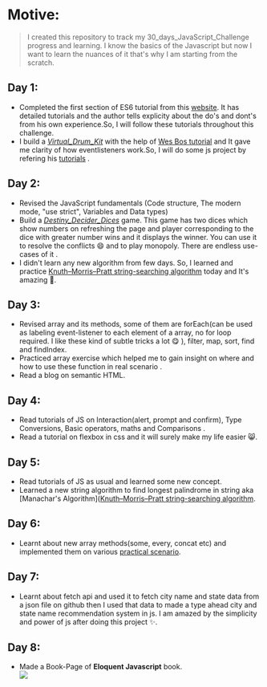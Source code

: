 # Motive:
> I created this repository to track my 30_days_JavaScript_Challenge progress and learning.
 I know the basics of the Javascript but now I want to learn the nuances of it that's why I am starting from the scratch.

## Day 1:
* Completed the first section of ES6 tutorial from this [website](https://javascript.info/). It has detailed tutorials and the author tells explicity about the do's and dont's from his own experience.So, I will follow these tutorials throughout this challenge.
* I build a [*Virtual_Drum_Kit*](https://github.com/Priyankcoder/30_Days_JavaScript_Challenge/tree/master/D1-Virtual_Drum_Kit) with the help of [Wes Bos tutorial](https://javascript30.com/)  and It gave me clarity of how eventlisteners work.So, I will do some js project by refering his
[tutorials](https://javascript30.com/) .

## Day 2:
* Revised the JavaScript fundamentals (Code structure,
The modern mode, "use strict",
Variables and
Data types)
* Build a [*Destiny_Decider_Dices*](https://github.com/Priyankcoder/30_Days_JavaScript_Challenge/tree/master/D2-Destiny_Decider_Dices) game. This game has two dices which show numbers on refreshing the page and player corresponding to the dice with greater number wins and it displays the winner. You can use it to resolve the conflicts 😄 and to play monopoly. There are endless use-cases of it .
* I didn't learn any new algorithm from few days. So, I learned and practice [Knuth–Morris–Pratt string-searching algorithm](https://github.com/Priyankcoder/Non_Linear_Data_Structures/blob/master/Python_Implementation/Binary_Tree/Knuth_Morris_Pratt.md) today and It's amazing 🤩.

## Day 3:
* Revised array and its methods, some of them are forEach(can be used as labeling event-listener to each element of a array, no for loop required. I like these kind of subtle tricks a lot 😋 ), filter, map, sort, find and findIndex.
* Practiced array exercise which helped me to gain insight on where and how to use these function in real scenario .
* Read a blog on semantic HTML.

## Day 4: 
* Read tutorials of JS on Interaction(alert, prompt and confirm), Type Conversions,
Basic operators, maths and Comparisons .
* Read a tutorial on flexbox in css and it will surely make my life easier 😸. 

## Day 5: 
* Read tutorials of JS as usual and learned some new concept.
* Learned a new string algorithm to find longest palindrome in string aka [Manachar's Algorithm]([Knuth–Morris–Pratt string-searching algorithm](https://github.com/Priyankcoder/Non_Linear_Data_Structures/blob/master/CPP_Implementation/Manachar's_Algorithm.md).

## Day 6:
* Learnt about new array methods(some, every, concat etc) and implemented them on various [practical scenario](https://github.com/Priyankcoder/30_Days_JavaScript_Challenge/blob/master/D6-Array_Cardio2/index.html).

## Day 7: 
* Learnt about fetch api and used it to fetch city name and state data from a json file on github then I used that data to made a type ahead city and state name recommendation system in js. I am amazed by the simplicity and power of js after doing this project ✨. 

## Day 8:
* Made a Book-Page of **Eloquent Javascript** book.<br>
![](/D8-Book_Page/final.jpg)



